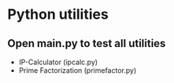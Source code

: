 # Python utilities
## Open main.py to test all utilities
+ IP-Calculator (ipcalc.py)
+ Prime Factorization (primefactor.py)